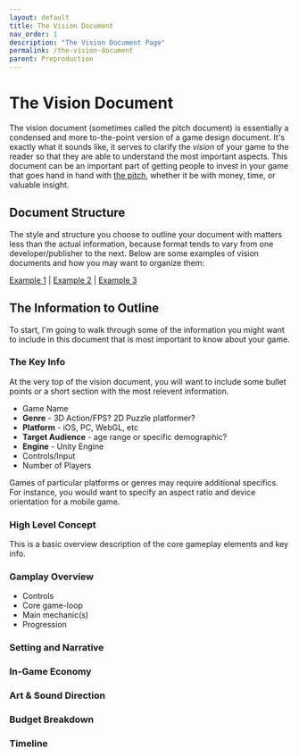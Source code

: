 ```yaml
---
layout: default
title: The Vision Document
nav_order: 1
description: "The Vision Document Page"
permalink: /the-vision-document
parent: Preproduction
---
```


# The Vision Document

The vision document (sometimes called the pitch document) is essentially a condensed and more to-the-point version of a game design document. It's exactly what it sounds like, it serves to clarify the *vision* of your game to the reader so that they are able to understand the most important aspects. This document can be an important part of getting people to invest in your game that goes hand in hand with [the pitch]("../pitch.md"), whether it be with money, time, or valuable insight.

## Document Structure

The style and structure you choose to outline your document with matters less than the actual information, because format tends to vary from one developer/publisher to the next. Below are some examples of vision documents and how you may want to organize them:

[Example 1]("../assets/vision-docs/on_design_documents.pdf") | [Example 2]() | [Example 3]()

## The Information to Outline

To start, I'm going to walk through some of the information you might want to include in this document that is most important to know about your game. 

### The Key Info 

At the very top of the vision document, you will want to include some bullet points or a short section with the most relevent information. 

* Game Name
* **Genre** - 3D Action/FPS? 2D Puzzle platformer?
* **Platform** - iOS, PC, WebGL, etc
* **Target Audience** - age range or specific demographic?
* **Engine** - Unity Engine
* Controls/Input
* Number of Players

Games of particular platforms or genres may require additional specifics. For instance, you would want to specify an aspect ratio and device orientation for a mobile game. 

### High Level Concept 

This is a basic overview description of the core gameplay elements and key info.

### Gamplay Overview

* Controls
* Core game-loop
* Main mechanic(s)
* Progression

### Setting and Narrative

### In-Game Economy

### Art & Sound Direction

### Budget Breakdown

### Timeline

